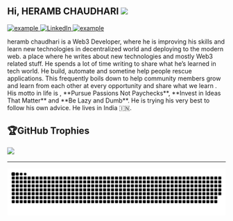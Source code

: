 ## Hi, HERAMB CHAUDHARI <img src = "https://raw.githubusercontent.com/MartinHeinz/MartinHeinz/master/wave.gif" width = 30px> 

  <a href="mailto:heramb.chaudhri@gmail.com?subject=Feedback%20From%20Github&body=Hello," target="_blank">
    <img src="https://img.shields.io/badge/Gmail-D14836?style=for-the-badge&logo=gmail&logoColor=white" alt="example"/>
  </a>
   <a href="https://www.linkedin.com/in/heramb-chaudhari-83a01821a/">
    <img alt="LinkedIn" src="https://img.shields.io/badge/LinkedIn-0077B5?style=for-the-badge&logo=linkedin&logoColor=white">
  </a>   
 
  </a>  
  <a href="https://x.com/Heramb24">
      <img src="https://img.shields.io/badge/Twitter-1DA1F2.svg?style=for-the-badge&logo=twitter&logoColor=white" alt="example"/>
    </a>
  </p>


<p >heramb chaudhari is a Web3 Developer, where he is improving his skills and learn new technologies in decentralized world and deploying to the modern web.  a place where he writes about new technologies and mostly Web3 related stuff. He spends a lot of time writing to share what he’s learned in tech world. He build, automate and sometine help people rescue applications. This frequently boils down to help community members grow and learn from each other at every opportunity and share what we learn . His motto in life is , **Pursue Passions Not Paychecks**, **Invest in Ideas That Matter** and **Be Lazy and Dumb**. He is trying his very best to follow his own advice. He lives in India 🇮🇳.
</p>


## 🏆GitHub Trophies
![](https://github-profile-trophy.vercel.app/?username=herambchaudhari4121&theme=tokyonight&no-frame=false&no-bg=false&margin-w=4)



----

<p align="center">
  <img  src="https://raw.githubusercontent.com/Elanza-48/Elanza-48/main/resources/img/github-contribution-grid-snake.svg"
    alt="example" />
</p>
